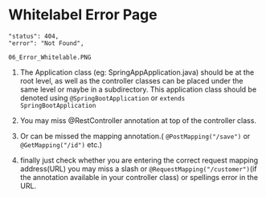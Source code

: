 # Whitelabel Error Page
    "status": 404,
    "error": "Not Found",
`06_Error_Whitelable.PNG`

1. The Application class (eg: SpringAppApplication.java) should be at the root level, as well as the controller classes
can be placed under the same level or maybe in a subdirectory. This application class should be denoted using 
`@SpringBootApplication` or `extends SpringBootApplication`

2. You may miss @RestController annotation at top of the controller class.

3. Or can be missed the mapping annotation.( `@PostMapping("/save")` or `@GetMapping("/id")` etc.)

4. finally just check whether you are entering the correct request mapping address(URL) you may miss a slash or 
`@RequestMapping("/customer")`(if the annotation available in your controller class) or spellings error in the URL.